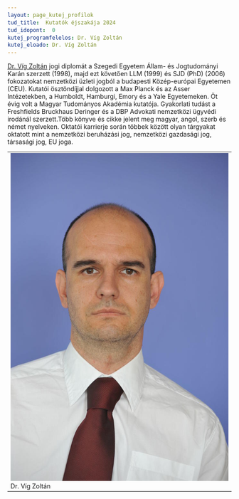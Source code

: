 ```yaml
---
layout: page_kutej_profilok
tud_title:  Kutatók éjszakája 2024
tud_idopont:  0
kutej_programfelelos: Dr. Víg Zoltán
kutej_eloado: Dr. Víg Zoltán
---
```


[Dr. Víg Zoltán](https://law.bme.hu/munkatarsaink) jogi diplomát a Szegedi Egyetem Állam- és Jogtudományi Karán szerzett (1998), majd ezt követően LLM (1999) és SJD (PhD) (2006) fokozatokat nemzetközi üzleti jogból a budapesti Közép-európai Egyetemen (CEU). Kutatói ösztöndíjjal dolgozott a Max Planck és az Asser Intézetekben, a Humboldt, Hamburgi, Emory és a Yale Egyetemeken. Öt évig volt a Magyar Tudományos Akadémia kutatója. Gyakorlati tudást a Freshfields Bruckhaus Deringer és a DBP Advokati nemzetközi ügyvédi irodánál szerzett.Több könyve és cikke jelent meg magyar, angol, szerb és német nyelveken. Oktatói karrierje során többek között olyan tárgyakat oktatott mint a nemzetközi beruházási jog, nemzetközi gazdasági jog, társasági jog, EU joga. 
 


<table class="picture">
<tr>
<td>

<div class="gallery">
    <img src="images/Vig_Zoltan.jpg" max-width="250" max-height="200">
  <div class="desc">Dr. Víg Zoltán</div>
</div>

</td>
</tr>
</table>
